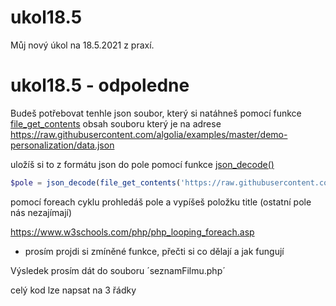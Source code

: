 # ukol18.5
Můj nový úkol na 18.5.2021 z praxí.


# ukol18.5 - odpoledne

Budeš potřebovat tenhle json soubor, který si natáhneš pomocí funkce  [file_get_contents](https://www.w3schools.com/php/func_filesystem_file_get_contents.asp)
obsah souboru který je na adrese https://raw.githubusercontent.com/algolia/examples/master/demo-personalization/data.json


uložíš si to z formátu json do pole pomocí funkce [json_decode()](https://www.w3schools.com/php/func_json_decode.asp)

```php
$pole = json_decode(file_get_contents('https://raw.githubusercontent.com/algolia/examples/master/demo-personalization/data.json'));
```


pomocí foreach cyklu prohledáš pole a vypíšeš položku title (ostatní pole nás nezajímají)

https://www.w3schools.com/php/php_looping_foreach.asp


-  prosím projdi si zmíněné funkce, přečti si co dělají a jak fungují

Výsledek prosím dát do souboru ´seznamFilmu.php´

celý kod lze napsat na 3 řádky
